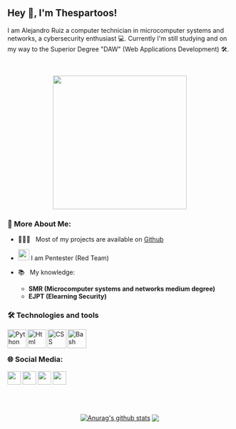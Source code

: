 ## Hey 👋, I'm Thespartoos!

I am Alejandro Ruiz a computer technician in microcomputer systems and networks, a cybersecurity enthusiast 💻. Currently I'm still studying and on my way to the Superior Degree "DAW" (Web Applications Development) 🛠️.

<br><div align="center">
  <img width="300px" src="https://media0.giphy.com/media/SWoSkN6DxTszqIKEqv/giphy.gif?cid=790b7611373bd89b90cbb3467e3c8d909b4aa32f38eae149&rid=giphy.gif&ct=g">
</div>

### 🧐 More About Me:

- 👨🏻‍💻 &nbsp; Most of my projects are available on [Github](https://github.com/thespartoos?tab=repositories)
- <img src="https://yt3.ggpht.com/ytc/AKedOLRJhoGank_WgqMPWk7Yjl9cdlezGvcYf7CqmtGxFA=s900-c-k-c0x00ffffff-no-rj" alt="red hat" title="REDHAT" height="25"/> I am Pentester (Red Team)
- 📚 &nbsp; My knowledge:

  - **SMR (Microcomputer systems and networks medium degree)**
  - **EJPT (Elearning Security)**

### 🛠  Technologies and tools

<img align="left" alt="Python" height ="42px" src="https://raw.githubusercontent.com/rahul-jha98/github_readme_icons/main/language_and_tools/square/python/python.svg">
<img align="left" alt="Html" height ="42px" src="https://upload.wikimedia.org/wikipedia/commons/thumb/6/61/HTML5_logo_and_wordmark.svg/1200px-HTML5_logo_and_wordmark.svg.png"></a>
<img align="left" alt="CSS" height ="42px" src="https://1000marcas.net/wp-content/uploads/2021/02/CSS-Logo.png">
<img align="left" alt="Bash" height ="42px" src="https://upload.wikimedia.org/wikipedia/commons/thumb/4/4b/Bash_Logo_Colored.svg/1200px-Bash_Logo_Colored.svg.png"><br><br>

### 🌐 Social Media:

<a href="https://twitter.com/thespartoos" alt="CSS3 logo" title="CSS3"><img src="https://help.twitter.com/content/dam/help-twitter/brand/logo.png" height="30px"></img></a>
<a href="https://thespartoos.github.io/https://thespartoos-blog.github.io/" alt="CSS3 logo" title="Web"><img src="https://cdn.icon-icons.com/icons2/1678/PNG/512/wondicon-ui-free-website_111210.png" height="30px"></img></a>
<a href="https://thespartoos-blog.github.io/" alt="CSS3 logo" title="Blog"><img src="https://cdn.icon-icons.com/icons2/1678/PNG/512/wondicon-ui-free-website_111210.png" height="30px"></img></a>
<a href="https://www.hackthebox.com/home/users/profile/435714" alt="CSS3 logo" title="HTB"><img src="https://www.hackthebox.com/images/logo-transparent.png" height="30px"></img></a>


<br><br><div align="center">

  <a href="https://github.com/anuraghazra/github-readme-stats"><img align="center" src="https://github-readme-stats.vercel.app/api?username=thespartoos&show_icons=true&include_all_commits=true&theme=aura&hide_border=true" alt="Anurag's github stats" /></a>
  <a href="https://github.com/anuraghazra/github-readme-stats"><img align="center" src="https://github-readme-stats.vercel.app/api/top-langs/?username=thespartoos&layout=compact&theme=aura&hide_border=true" /></a>
</div>
